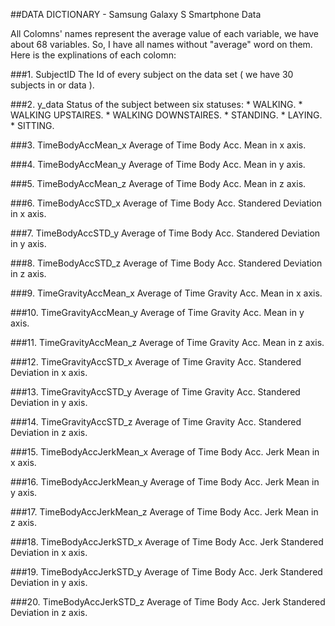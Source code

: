 ##DATA DICTIONARY - Samsung Galaxy S Smartphone Data

All Colomns' names represent the average value of each variable, we have about 68 variables. 
So, I have all names without "average" word on them. Here is the explinations of each colomn:

###1. SubjectID
      The Id of every subject on the data set ( we have 30 subjects in or data ).
      
###2. y_data
      Status of the subject between six statuses:
      *     WALKING.
      *     WALKING UPSTAIRES.
      *     WALKING DOWNSTAIRES.
      *     STANDING.
      *     LAYING.
      *     SITTING.

###3. TimeBodyAccMean_x
      Average of Time Body Acc. Mean in x axis.

###4. TimeBodyAccMean_y
      Average of Time Body Acc. Mean in y axis.
      
###5. TimeBodyAccMean_z
      Average of Time Body Acc. Mean in z axis.
      
###6. TimeBodyAccSTD_x
      Average of Time Body Acc. Standered Deviation in x axis.
      
###7. TimeBodyAccSTD_y
      Average of Time Body Acc. Standered Deviation in y axis.
      
###8. TimeBodyAccSTD_z
      Average of Time Body Acc. Standered Deviation in z axis.
      
###9. TimeGravityAccMean_x
      Average of Time Gravity Acc. Mean in x axis.
      
###10. TimeGravityAccMean_y
      Average of Time Gravity Acc. Mean in y axis.
      
###11. TimeGravityAccMean_z
      Average of Time Gravity Acc. Mean in z axis.
      
###12. TimeGravityAccSTD_x
      Average of Time Gravity Acc. Standered Deviation in x axis.
      
###13. TimeGravityAccSTD_y
      Average of Time Gravity Acc. Standered Deviation in y axis.
      
###14. TimeGravityAccSTD_z
      Average of Time Gravity Acc. Standered Deviation in z axis.
      
###15. TimeBodyAccJerkMean_x
      Average of Time Body Acc. Jerk Mean in x axis.
      
###16. TimeBodyAccJerkMean_y
      Average of Time Body Acc. Jerk Mean in y axis.
           
###17. TimeBodyAccJerkMean_z
      Average of Time Body Acc. Jerk Mean in z axis.
      
###18. TimeBodyAccJerkSTD_x
      Average of Time Body Acc. Jerk Standered Deviation in x axis.
      
###19. TimeBodyAccJerkSTD_y
      Average of Time Body Acc. Jerk Standered Deviation in y axis.
      
###20. TimeBodyAccJerkSTD_z
      Average of Time Body Acc. Jerk Standered Deviation in z axis.
      

      
      
      
      
      
      
      
      
      
      
      
      
      
      
      
      
      
      
